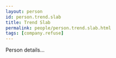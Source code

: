 ```yaml
---
layout: person
id: person.trend.slab
title: Trend Slab
permalink: people/person.trend.slab.html
tags: [company.refuse]
---
```


Person details...